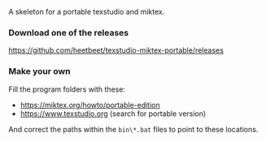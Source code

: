 A skeleton for a portable texstudio and miktex.

### Download one of the releases
https://github.com/heetbeet/texstudio-miktex-portable/releases

### Make your own
Fill the program folders with these:
- https://miktex.org/howto/portable-edition
- https://www.texstudio.org (search for portable version)

And correct the paths within the `bin\*.bat` files to point to these locations.
